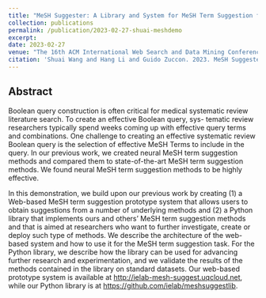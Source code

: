 ```yaml
---
title: "MeSH Suggester: A Library and System for MeSH Term Suggestion for Systematic Review Boolean Query Construction"
collection: publications
permalink: /publication/2023-02-27-shuai-meshdemo
excerpt: 
date: 2023-02-27
venue: "The 16th ACM International Web Search and Data Mining Conference"
citation: 'Shuai Wang and Hang Li and Guido Zuccon. 2023. MeSH Suggester: A Library and System for MeSH Term Suggestion for Systematic Review Boolean Query Construction. In the 16th Web Search and Data Mining Conference (WSDM 2023, to appear).'
---
```


## Abstract
Boolean query construction is often critical for medical systematic review literature search. To create an effective Boolean query, sys- tematic review researchers typically spend weeks coming up with effective query terms and combinations. One challenge to creating an effective systematic review Boolean query is the selection of effective MeSH Terms to include in the query. In our previous work, we created neural MeSH term suggestion methods and compared them to state-of-the-art MeSH term suggestion methods. We found neural MeSH term suggestion methods to be highly effective.

In this demonstration, we build upon our previous work by creating (1) a Web-based MeSH term suggestion prototype system that allows users to obtain suggestions from a number of underlying methods and (2) a Python library that implements ours and others’ MeSH term suggestion methods and that is aimed at researchers who want to further investigate, create or deploy such type of methods. We describe the architecture of the web-based system and how to use it for the MeSH term suggestion task. For the Python library, we describe how the library can be used for advancing further research and experimentation, and we validate the results of the methods contained in the library on standard datasets. Our web-based prototype system is available at http://ielab-mesh-suggest.uqcloud.net, while our Python library is at https://github.com/ielab/meshsuggestlib.